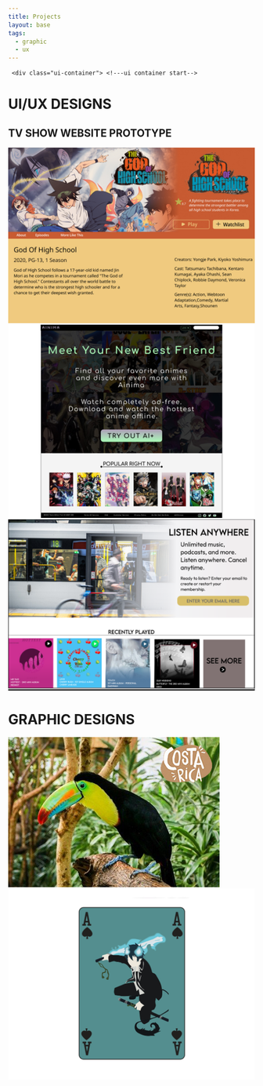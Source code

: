 ```yaml
---
title: Projects
layout: base
tags:
  - graphic
  - ux
---
```


  <div class="projects-intro">

     <div class="ui-container"> <!---ui container start-->
  <h1>UI/UX DESIGNS</h1>
  <div class="project">
   <div class="img-txt">
      <h2>TV SHOW WEBSITE PROTOTYPE</h2>
     </div>
    <a href="gohs-tv.html">
     <img src="images/gohs about.jpg" alt="show-website-design"
     >
    </a>
  </div>
  <div class="project">
   <a href="ainima.html">
     <img src="images/ainima streaming desktop-1.jpg" alt="ainima-prototype"> </a>
  </div>
  <div class="project">
   <a href="streaming-hero.html">
     <img src="images/music site hero banner figma prototype.png" alt="streaming-site-hero-prototype"> </a>
     </div>  
  </div>  <!---ui container end-->

  <div class="graphic-design">  <!---graphic design container start-->
   <h1>GRAPHIC DESIGNS</h1>
  <div class="project">
   <a href="postcards.html">
     <img src="images/Postcard01.jpg" alt="Costa Rica Postcard Designs"> </a>
  </div>
  <div class="project">
   <a href="playing-cards.html">
     <img src="images/AceRin-1.jpg" alt="Playing Cards Concept Designs"> </a>
  </div>
 </div>   <!-- graphic design container end -->
 
